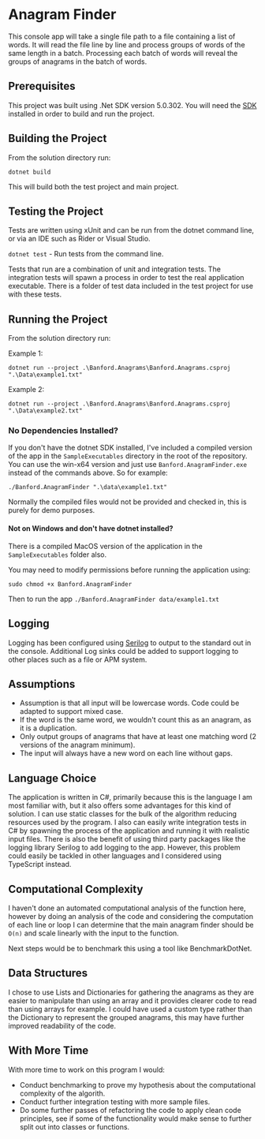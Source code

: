 ﻿# Anagram Finder

This console app will take a single file path to a file containing a list of words. It will read the 
file line by line and process groups of words of the same length in a batch. Processing each batch of 
words will reveal the groups of anagrams in the batch of words.

## Prerequisites

This project was built using .Net SDK version 5.0.302. You will need 
the [SDK](https://dotnet.microsoft.com/download) installed in order to build 
and run the project.

## Building the Project

From the solution directory run:

`dotnet build`

This will build both the test project and main project.

## Testing the Project

Tests are written using xUnit and can be run from the dotnet command line, or via an IDE such as Rider or Visual Studio.

`dotnet test` - Run tests from the command line.

Tests that run are a combination of unit and integration tests. The integration tests will spawn a process
in order to test the real application executable. There is a folder of test data included in the test project for use with
these tests.

## Running the Project

From the solution directory run:

Example 1:

`dotnet run --project .\Banford.Anagrams\Banford.Anagrams.csproj ".\Data\example1.txt"`

Example 2:

`dotnet run --project .\Banford.Anagrams\Banford.Anagrams.csproj ".\Data\example2.txt"`

### No Dependencies Installed?

If you don't have the dotnet SDK installed, I've included a compiled version of the app in the `SampleExecutables`
directory in the root of the repository. You can use the win-x64 version and just use `Banford.AnagramFinder.exe`
instead of the commands above. So for example:

`./Banford.AnagramFinder ".\data\example1.txt"`

Normally the compiled files would not be provided and checked in, this is purely for demo purposes.

#### Not on Windows and don't have dotnet installed?

There is a compiled MacOS version of the application in the `SampleExecutables` folder also.

You may need to modify permissions before running the application using:

`sudo chmod +x Banford.AnagramFinder`

Then to run the app `./Banford.AnagramFinder data/example1.txt`

## Logging

Logging has been configured using [Serilog](https://serilog.net/) to output to the standard out in the console. 
Additional Log sinks could be added to support logging to other places such as a file or 
APM system.

## Assumptions

* Assumption is that all input will be lowercase words. Code could be adapted to support mixed case.
* If the word is the same word, we wouldn't count this as an anagram, as it is a duplication.
* Only output groups of anagrams that have at least one matching word (2 versions of the anagram minimum).
* The input will always have a new word on each line without gaps.

## Language Choice

The application is written in C#, primarily because this is the language I am most familiar with, but it also offers some
advantages for this kind of solution. I can use static classes for the bulk of the algorithm reducing resources used by
the program. I also can easily write integration tests in C# by spawning the process of the application and running it 
with realistic input files. There is also the benefit of using third party packages like the logging library Serilog to 
add logging to the app. However, this problem could easily be tackled in other languages and I considered using TypeScript
instead.

## Computational Complexity

I haven't done an automated computational analysis of the function here, however by doing an analysis of the code and 
considering the computation of each line or loop I can determine that the main anagram finder should be `O(n)` and scale
linearly with the input to the function. 

Next steps would be to benchmark this using a tool like BenchmarkDotNet.

## Data Structures

I chose to use Lists and Dictionaries for gathering the anagrams as they are easier to manipulate than using an array and 
it provides clearer code to read than using arrays for example. I could have used a custom type rather than the Dictionary
to represent the grouped anagrams, this may have further improved readability of the code.

## With More Time

With more time to work on this program I would:

* Conduct benchmarking to prove my hypothesis about the computational complexity of the algorith.
* Conduct further integration testing with more sample files.
* Do some further passes of refactoring the code to apply clean code principles, see if some of the functionality would 
make sense to further split out into classes or functions.